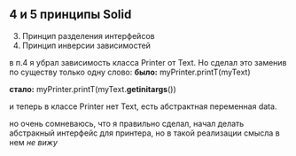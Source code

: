 ## 4 и 5 принципы Solid

3. Принцип разделения интерфейсов
4. Принцип инверсии зависимостей



в п.4  я убрал зависимость класса Printer от Text. Но сделал это заменив по существу только одну слово:
__было:__
myPrinter.printT(myText)

__стало:__ 
myPrinter.printT(myText.__getinitargs__())

и теперь в классе Printer нет Text, есть абстрактная переменная data.

но очень сомневаюсь, что я правильно сделал, начал делать абстракный интерфейс для принтера, 
но в такой реализации смысла в нем _не вижу_
